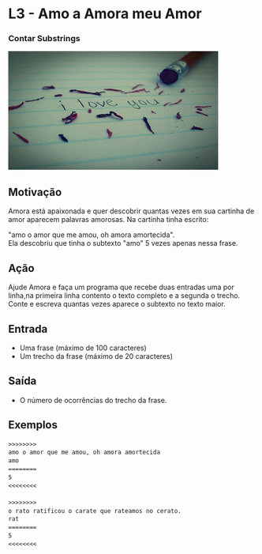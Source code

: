 # L3 - Amo a Amora meu Amor
### Contar Substrings

![_](cover.jpg)

## Motivação

Amora está apaixonada e quer descobrir quantas vezes em sua cartinha de amor aparecem palavras amorosas. Na cartinha tinha escrito:

"amo o amor que me amou, oh amora amortecida".  
Ela descobriu que tinha o subtexto "amo" 5 vezes apenas nessa frase.  
  
## Ação

Ajude Amora e faça um programa que recebe duas entradas uma por linha,na primeira linha contento o texto completo e a segunda o trecho. Conte e escreva quantas vezes aparece o subtexto no texto maior.

## Entrada

* Uma frase (máximo de 100 caracteres)
* Um trecho da frase (máximo de 20 caracteres)

## Saída

* O número de ocorrências do trecho da frase.  

## Exemplos

```txt
>>>>>>>>
amo o amor que me amou, oh amora amortecida
amo
========
5
<<<<<<<<

>>>>>>>>
o rato ratificou o carate que rateamos no cerato.
rat
========
5
<<<<<<<<
```

